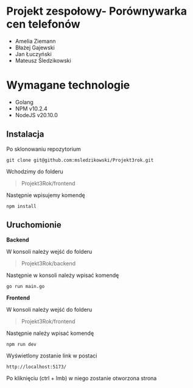 # Projekt zespołowy- Porównywarka cen telefonów

 - Amelia Ziemann
 - Błażej Gajewski
 - Jan Łuczyński
 - Mateusz Śledzikowski

# Wymagane technologie

 - Golang
 - NPM v10.2.4
 - NodeJS v20.10.0

## Instalacja
Po sklonowaniu repozytorium 

    git clone git@github.com:msledzikowski/Projekt3rok.git

Wchodzimy do folderu 
> Projekt3Rok/frontend

Następnie wpisujemy komendę

    npm install

## Uruchomionie
 **Backend**

W konsoli należy wejść do folderu 

> Projekt3Rok/backend

Następnie w konsoli należy wpisać komendę

    go run main.go

**Frontend**

W konsoli należy wejść do folderu

> Projekt3Rok/frontend

Następnie należy wpisać komendę

    npm run dev

Wyświetlony zostanie link w postaci

    http://localhost:5173/

Po kliknięciu (ctrl + lmb) w niego zostanie otworzona strona